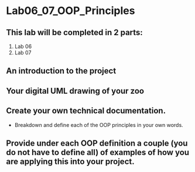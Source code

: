 # Lab06_07_OOP_Principles

## This lab will be completed in 2 parts:
1. Lab 06
2. Lab 07

## An introduction to the project

## Your digital UML drawing of your zoo

## Create your own technical documentation. 
- Breakdown and define each of the OOP principles in your own words.

## Provide under each OOP definition a couple (you do not have to define all) of examples of how you are applying this into your project.
